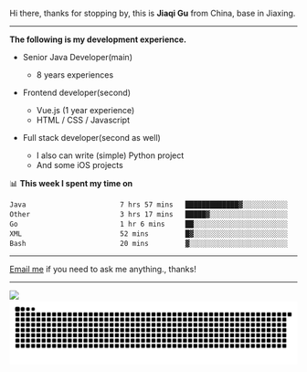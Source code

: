 Hi there, thanks for stopping by, this is **Jiaqi Gu** from China, base in Jiaxing.

---

**The following is my development experience.**

- Senior Java Developer(main)
  - 8 years experiences

- Frontend developer(second)
  - Vue.js (1 year experience)
  - HTML / CSS / Javascript
  
- Full stack developer(second as well)
  - I also can write (simple) Python project
  - And some iOS projects

📊 **This week I spent my time on**
<!--START_SECTION:waka-->

```txt
Java                       7 hrs 57 mins   █████████████▓░░░░░░░░░░░   54.88 %
Other                      3 hrs 17 mins   █████▓░░░░░░░░░░░░░░░░░░░   22.71 %
Go                         1 hr 6 mins     ██░░░░░░░░░░░░░░░░░░░░░░░   07.66 %
XML                        52 mins         █▓░░░░░░░░░░░░░░░░░░░░░░░   06.04 %
Bash                       20 mins         ▓░░░░░░░░░░░░░░░░░░░░░░░░   02.33 %
```

<!--END_SECTION:waka-->

---

[Email me](mailto:htk2klwgr@mozmail.com?subject=Hiring_from_GitHub) if you need to ask me anything., thanks!

---

![]( https://visitor-badge.glitch.me/badge?page_id=githubgujiaqi)
![]( https://github.com/droid-Q/droid-Q/raw/output/github-contribution-grid-snake.svg#gh-dark-mode-only)
